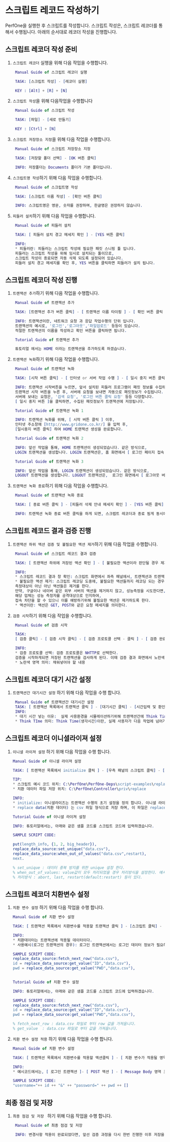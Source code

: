 # 스크립트 레코드 작성하기

PerfOne을 실행한 후 스크립트를 작성합니다. 스크립트 작성은, 스크립트 레코더를 통해서 수행됩니다. 아래의 순서대로 레코더 작성을 진행합니다.

## 스크립트 레코더 작성 준비

1. `스크립트 레코더` 실행을 위해 다음 작업을 수행합니다.

   ```erlang
    Manual Guide of 스크립트 레코더 실행

    TASK: [스크립트 작성] - [레코더 실행]

    KEY : [Alt] + [R] + [N]
   ```

2. `스크립트 작성`을 위해 다음작업을 수행합니다

   ```erlang
    Manual Guide of 스크립트 작성

    TASK: [파일] - [새로 만들기]

    KEY : [Ctrl] + [N]
   ```

3. `스크립트 저장장소 지정`을 위해 다음 작업을 수행합니다.

   ```erlang
    Manual Guide of 스크립트 저장장소 지정

    TASK: [저장할 폴더 선택] - [OK 버튼 클릭]

    INFO: 저장폴더는 Documents 폴더가 기본 폴더입니다.
   ```

4. `스크립트명 작성`하기 위해 다음 작업을 수행합니다.

   ```erlang
    Manual Guide of 스크립트명 작성

    TASK: [스크립트 이름 작성] - [확인 버튼 클릭]

    INFO: 스크립트명은 영문, 숫자를 권장하며, 한글명은 권장하지 않습니다.
   ```

5. `피들러 설치`하기 위해 다음 작업을 수행합니다.

   ```erlang
    Manual Guide of 피들러 설치

    TASK: [ 피들러 설치 경고 메세지 확인 ] - [YES 버튼 클릭]

    INFO: 
    * 피들러란: 피들러는 스크립트 작성에 필요한 패킷 스니핑 툴 입니다.
    피들러는 스크립트 작성을 위해 임시로 설치되는 툴이므로, 
    스크립트 작성이 종료되면 자동 삭제 되도록 설정되어 있습니다. 
    피들러 설치 경고 메세지를 확인 후, YES 버튼을 클릭하면 피들러가 설치 됩니다.
   ```

## 스크립트 레코더 작성 진행

1. `트랜잭션 추가`하기 위해 다음 작업을 수행합니다.

   ```erlang
    Manual Guide of 트랜잭션 추가

    TASK: [트랜잭션 추가 버튼 클릭] - [ 트랜잭션 이름 타이핑 ] - [ 확인 버튼 클릭 ]

    INFO: 트랜잭션이란, 네트워크 요청 과 응답 작업수행의 단위 입니다. 
    트랜잭션의 예시로, '로그인','로그아웃','파일업로드' 등등이 있습니다.
    적절한 트랜잭션의 이름을 작성하고 확인 버튼을 클릭하면 됩니다.
   ```

   ```erlang
    Tutorial Guide of 트랜잭션 추가

    튜토리얼 에서는 HOME 이라는 트랜잭션을 추가하도록 하겠습니다.
   ```

2. `트랜잭션 녹화`하기 위해 다음 작업을 수행합니다.

   ```erlang
    Manual Guide of 트랜잭션 녹화

    TASK: [시작 버튼 클릭] - [ 인터넷 or 서버 작업 수행 ] - [ 일시 중지 버튼 클릭 ]

    INFO: 트랜잭션 시작버튼을 누르면, 앞서 설치된 피들러 프로그램이 패킷 정보를 수집하기 시작합니다. 
    트랜잭션 시작 버튼을 누른 후, 서버에 요청을 보내면 자동으로 패킷정보가 수집됩니다. 
    서버에 보내는 요청은, '검색 요청', '로그인 버튼 클릭 요청' 등등 다양합니다.
    [ 일시 중지 버튼 ]을 클릭하면, 수집된 패킷정보가 트랜잭션에 저장됩니다.
   ```

   ```erlang
    Tutorial Guide of 트랜잭션 녹화 1

    INFO: 트랜잭션 녹화를 위해, [ 시작 버튼 클릭 ] 이후, 
    인터넷 주소창에 [http://www.gridone.co.kr/] 을 입력 후,
    [일시중지 버튼 클릭] 하여 HOME 트랜잭션 생성을 완료합니다.
   ```

   ```erlang
    Tutorial Guide of 트랜잭션 녹화 2

    INFO: 앞선 작업을 통해, HOME 트랜잭션이 생성되었습니다. 같은 방식으로, 
    LOGIN 트랜잭션을 생성합니다. LOGIN 트랜잭션은, 홈 화면에서 [ 로그인 페이지 접속 ] - [아이디, 패스 워드 입력 ] - [ 로그인 버튼 클릭 ] 의 작업을 녹화하도록 합니다.
   ```

   ```erlang
    Tutorial Guide of 트랜잭션 녹화 3

    INFO: 앞선 작업을 통해, LOGIN 트랜잭션이 생성되었습니다. 같은 방식으로, 
    LOGOUT 트랜잭션을 생성합니다. LOGOUT 트랜잭션은,  로그인 화면에서 [ 로그아웃 버튼 클릭 ]의 작업을 녹화하도록 합니다.
   ```

3. `트랜잭션 녹화 종료`하기 위해 다음 작업을 수행합니다.

   ```erlang
    Manual Guide of 트랜잭션 녹화 종료

    TASK: [ 종료 버튼 클릭 ] - [피들러 삭제 안내 메세지 확인 ] - [YES 버튼 클릭] - [ 컴파일 완료 안내 메세지 확인 ] - [ 확인 버튼 클릭 ]

    INFO: 트랜잭션 녹화 종료 버튼 클릭을 하게 되면, 스크렙트 레코더과 종료 됨게 동시에, 피들러 삭제 안내메세지가 나타난다. 피들러는 패킷 스니핑 툴이므로 스크립트 레코딩이 종료된 이후 삭제하는것을 권장한다. YES 버튼 클릭 하면 피들러는 자동적으로 삭제 된다. 이후, 컴파일 완료 메세지를 확인후 확인 버튼을 누르면 트랜잭션 녹화가 종료된다.
   ```

## 스크립트 레코드 결과 검증 진행

1. `트랜잭션 하위 액션 검증 및 불필요한 액션 제거`하기 위해 다음 작업을 수행합니다.

   ```erlang
    Manual Guide of 스크립트 레코드 결과 검증 

    TASK: [ 트랜잭션 하위에 저장된 액션 확인 ] - [ 불필요한 액션이라 판단될 경우 제거 한다 ] - [ 제거 방법: 액션 클릭 - 마우스 우클릭 - 제거 클릭 ] 

    INFO: 
    * 스크립트 레코드 결과 창 확인: 스크립트 화면에서 좌측 패널에서, 트랜잭션과 트랜잭션에 액션들이 저장되어 있음을 확인 할 수 있다.
    * 불필요한 액션 제거: 스크립트 레코딩 도중에, 불필요한 액션들까지 레코딩 되는 경우가 발생하는데, 
    측정대상이 아닌 아닌 액션들은 제거를 한다. 
    만약, 구글이나 네이버 같은 외부 서버의 액션을 제거하지 않고, 성능측정을 시도한다면, 
    해당 업체는 성능 측정자를 공격대상으로 인지하여, 
    접속 차단을 할 수 있으니 이를 예방하기위해 불필요한 액션은 제거하도록 한다.  
    * 액션이란: 액션은 GET, POST와 같은 요청 메세지를 의미한다.
   ```

2. `검증 시작`하기 위해 다음 작업을 수행합니다.

   ```erlang
    Manual Guide of 검증 시작

    TASK: 
    [ 검증 클릭] - [ 검증 시작 클릭] - [ 검증 프로토콜 선택 - 클릭 ] - [ 검증 완료 - 확인 버튼 클릭 ]

    INFO: 
    * 검증 프로토콜 선택: 검증 프로토콜은 NHTTP로 선택한다.
    검증을 시작하게되면 저장된 트랜잭션을 검사하게 된다. 이때 검증 결과 화면에서 노란색으로 표시된 부분은...
    * 노란색 영역 의미: 채워넣어야 할 내용
   ```

## 스크립트 레코더 대기 시간 설정

1. `트랜잭션간 대기시간 설정` 하기 위해 다음 작업을 수행 합니다.

   ```erlang
    Manual Guide of 트랜잭션간 대기시간 설정
    TASK: [ 트랜잭션 목록에서 트랜잭션 클릭 ] - [대기시간 클릭] - [시간입력 및 환인 클릭]
    INFO: 
    * 대기 시간 넣는 이유:  실제 사용환경을 시뮬레이션하기위해 트랜잭션간에 Think Time을 넣어 준다.
    * Think TIme 의미: Think Time(생각시간)이란, 실제 사용자가 다음 작업에 넘어가는데 걸리는 시간을 의미한다.
   ```

## 스크립트 레코더 이니셜라이져 설정

1. `이니셜 라이져 설정` 하기 위해 다음 작업을 수행 합니다.

   ```erlang
   Manual Guide of 이니셜 라이져 설정

   TASK: [ 트랜잭션 목록에서 initialize 클릭 ] - [우측 패널의 스크립트 클릭] - [ 스크립트 코드 수정 ] - [ 적용 버튼 클릭 ]

   TIP:
   * 스크립트 예시 코드 위치: C:\PerfOne\PerfOne-Deps\script-examples\replace_data_source 
   * 치환 데이터 파일 저장 위치: C:\PerfOne\Controller\priv\replace 
   
   INFO: 
   * initialize: 이니셜라이즈는 트랜잭션 수행의 초기 설정을 정의 합니다. 이니셜 라이즈의 스크립트를 수정하여, 설정을 변경할수 있습니다.
   * replace data(치환 데이터) 는 csv 파일 형식으로 저장 하며, 이 파일은 replace_data_source 모듈의 함수의 인자값으로 사용된다. 
   ```

   ```erlang
   Tutorial Guide of 이니셜 라이져 설정

   INFO: 튜토리얼에서는, 아래와 같은 샘플 코드를 스크립트 코드에 입력하겠습니다.

   SAMPLE SCRIPT CODE:
   
   put(length_info, {1, 2, big_header}),
   replace_data_source:set_unique("data.csv"),
   replace_data_source:when_out_of_values("data.csv",restart),
   next.

   % set_unique : 데이터 중복 방지를 위한 unique 설정 한다.
   % when_out_of_values: value값이 모두 처리되었을 경우 처리방식을 설정한다. 예시코드에선 'restart' 로 설정되어있다.
   % 처리방식 : abort, last, restart(default:restart) 등이 있다.
   ```

## 스크립트 레코더 치환변수 설정

1. `치환 변수 설정` 하기 위해 다음 작업을 수행 합니다.

   ```erlang
   Manual Guide of 치환 변수 설정

   TASK: [ 트랜잭션 목록에서 치환변수를 적용할 트랜잭션 클릭 ] - [스크립트 클릭] - [ 스크립트 코드 작성 ] - [ 적용 버튼 클릭 ]

   INFO: 
   * 치환데이터는 트랜잭션에 적용될 데이터이다. 
   * 사용예시(로그인 트랜잭션의 경우): 로그인 트랜잭션에서는 로그인 데이터 정보가 필요하므로 로그인 정보를 치환변수에 저장하여 사용한다.

   SAMPLE SCRIPT CODE: 
   replace_data_source:fetch_next_row("data.csv"),
   id = replace_data_source:get_value("ID","data.csv"),
   pwd = replace_data_source:get_value("PWD","data.csv"),
      
   ```
   ```erlang
   Tutorial Guide of 치환 변수 설정

   INFO: 튜토리얼에서는, 아래와 같은 샘플 코드를 스크립트 코드에 입력하겠습니다.

   SAMPLE SCRIPT CODE:
   replace_data_source:fetch_next_row("data.csv"),
   id = replace_data_source:get_value("ID","data.csv"),
   pwd = replace_data_source:get_value("PWD","data.csv"),

   % fetch_next_row : data.csv 파일로 부터 row 값을 가져옵니다.
   % get_value  : data.csv 파일로 부터 값을 가져옵니다.

   ```

2. `치환 변수 설정 적용` 하기 위해 다음 작업을 수행 합니다.

   ```erlang
   Manual Guide of 치환 변수 설정

   TASK: [ 트랜잭션 목록에서 치환변수를 적용할 액션클릭 ] - [ 치환 변수가 적용될 영역 클릭 ] - [ 스크립트 코드 작성 ] - [ 적용 버튼 클릭 ]

   INFO: 
   * 예시코드에서는, [ 로그인 트랜잭션 ]- [ POST 액션 ] - [ Message Body 영역 코드 수정 ] 의 코드 내용을 보여준다.

   SAMPLE SCRIPT CODE: 
   "username="++ id ++ "&" ++ "password=" ++ pwd ++ []

   ```



## 최종 점검 및 저장 

1. `최종 점검 및 저장 ` 하기 위해 다음 작업을 수행 합니다.

   ```erlang
    Manual Guide of 최종 점검 및 저장 
   
    INFO: 변경사항 적용이 완료되었다면, 앞선 검증 과정을 다시 한번 진행한 이후 저장을 하고, 스크립트 레코더를 종료합니다.
    
   ```